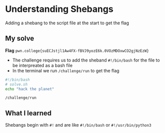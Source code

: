 # Understanding Shebangs

Adding a shebang to the script file at the start to get the flag

## My solve
**Flag** `pwn.college{suECJstjl1Aw4FX-fBVJ9yozE6k.0VOzMDOxwCO2gjNzEzW}`
- The challenge requires us to add the sheband `#!/bin/bash` for the file to be interpreated as a bash file
- In the terminal we run `/challenge/run` to get the flag

```bash
#!/bin/bash
# solve.sh
echo "hack the planet"
```

```
/challenge/run
```

## What I learned
Shebangs begin with `#!` and are like `#!/bin/bash` or `#!/usr/bin/python3`